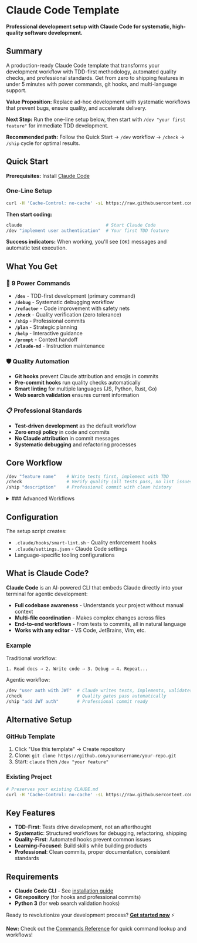 # Claude Code Template

**Professional development setup with Claude Code for systematic, high-quality software development.**

## Summary

A production-ready Claude Code template that transforms your development workflow with TDD-first methodology, automated quality checks, and professional standards. Get from zero to shipping features in under 5 minutes with power commands, git hooks, and multi-language support.

**Value Proposition:** Replace ad-hoc development with systematic workflows that prevent bugs, ensure quality, and accelerate delivery.

**Next Step:** Run the one-line setup below, then start with `/dev "your first feature"` for immediate TDD development.

**Recommended path:** Follow the Quick Start → `/dev` workflow → `/check` → `/ship` cycle for optimal results.

## Quick Start

**Prerequisites:** Install [Claude Code](https://docs.anthropic.com/en/docs/claude-code)

### One-Line Setup

```bash
curl -H 'Cache-Control: no-cache' -sL https://raw.githubusercontent.com/orielsanchez/claude-code-template/main/setup.sh | bash
```

**Then start coding:**
```bash
claude                                # Start Claude Code
/dev "implement user authentication"  # Your first TDD feature
```

**Success indicators:** When working, you'll see `[OK]` messages and automatic test execution.

## What You Get

### 🎯 **9 Power Commands**
- **`/dev`** - TDD-first development (primary command)
- **`/debug`** - Systematic debugging workflow
- **`/refactor`** - Code improvement with safety nets
- **`/check`** - Quality verification (zero tolerance)
- **`/ship`** - Professional commits
- **`/plan`** - Strategic planning
- **`/help`** - Interactive guidance
- **`/prompt`** - Context handoff
- **`/claude-md`** - Instruction maintenance

### 🛡️ **Quality Automation**
- **Git hooks** prevent Claude attribution and emojis in commits
- **Pre-commit hooks** run quality checks automatically
- **Smart linting** for multiple languages (JS, Python, Rust, Go)
- **Web search validation** ensures current information

### 📋 **Professional Standards**
- **Test-driven development** as the default workflow
- **Zero emoji policy** in code and commits
- **No Claude attribution** in commit messages
- **Systematic debugging** and refactoring processes

## Core Workflow

```bash
/dev "feature name"    # Write tests first, implement with TDD
/check                 # Verify quality (all tests pass, no lint issues)
/ship "description"    # Professional commit with clean history
```

<details>
<summary>### Advanced Workflows</summary>

#### Systematic Debugging
```bash
/debug "issue description"  # Structured debugging process
```

#### Code Quality Improvement
```bash
/refactor "component name"  # Safe refactoring with tests
```

#### Strategic Planning
```bash
/plan "project goals"      # Generate development roadmap
```

</details>

## Configuration

The setup script creates:
- `.claude/hooks/smart-lint.sh` - Quality enforcement hooks
- `.claude/settings.json` - Claude Code settings
- Language-specific tooling configurations

## What is Claude Code?

**Claude Code** is an AI-powered CLI that embeds Claude directly into your terminal for agentic development:

- **Full codebase awareness** - Understands your project without manual context
- **Multi-file coordination** - Makes complex changes across files
- **End-to-end workflows** - From tests to commits, all in natural language
- **Works with any editor** - VS Code, JetBrains, Vim, etc.

### Example

Traditional workflow:
```
1. Read docs → 2. Write code → 3. Debug → 4. Repeat...
```

Agentic workflow:
```bash
/dev "user auth with JWT"  # Claude writes tests, implements, validates
/check                     # Quality gates pass automatically  
/ship "add JWT auth"       # Professional commit ready
```

## Alternative Setup

### GitHub Template
1. Click "Use this template" → Create repository
2. Clone: `git clone https://github.com/yourusername/your-repo.git`
3. Start: `claude` then `/dev "your feature"`

### Existing Project
```bash
# Preserves your existing CLAUDE.md
curl -H 'Cache-Control: no-cache' -sL https://raw.githubusercontent.com/orielsanchez/claude-code-template/main/setup.sh | bash
```

## Key Features

- **TDD-First**: Tests drive development, not an afterthought
- **Systematic**: Structured workflows for debugging, refactoring, shipping
- **Quality-First**: Automated hooks prevent common issues
- **Learning-Focused**: Build skills while building products
- **Professional**: Clean commits, proper documentation, consistent standards

## Requirements

- **Claude Code CLI** - See [installation guide](https://docs.anthropic.com/en/docs/claude-code)
- **Git repository** (for hooks and professional commits)
- **Python 3** (for web search validation hooks)

Ready to revolutionize your development process? **[Get started now](#quick-start)** ⚡

**New:** Check out the [Commands Reference](COMMANDS_REFERENCE.md) for quick command lookup and workflows!